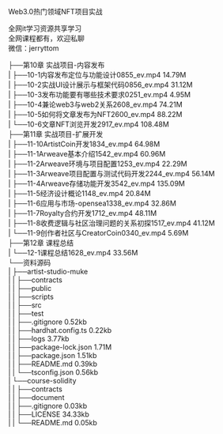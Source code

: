Web3.0热门领域NFT项目实战

全网it学习资源共享学习<br>全网课程都有，欢迎私聊<br>微信：jerryttom<br>

├──第10章 实战项目-内容发布<br> | ├──10-1内容发布定位与功能设计0855_ev.mp4 14.79M<br> | ├──10-2实战UI设计展示与框架代码0856_ev.mp4 31.12M<br> | ├──10-3发布功能要有哪些技术要求0251_ev.mp4 4.95M<br> | ├──10-4兼论web3与web2关系2608_ev.mp4 74.21M<br> | ├──10-5如何将文章发布为NFT2600_ev.mp4 88.22M<br> | └──10-6文章NFT浏览开发2917_ev.mp4 108.48M<br> ├──第11章 实战项目-扩展开发<br> | ├──11-10ArtistCoin开发1834_ev.mp4 64.98M<br> | ├──11-1Arweave基本介绍1542_ev.mp4 60.96M<br> | ├──11-2Arweave环境与项目配置1253_ev.mp4 22.29M<br> | ├──11-3Arweave项目配置与测试代码开发2244_ev.mp4 56.14M<br> | ├──11-4Arweave存储功能开发3542_ev.mp4 135.09M<br> | ├──11-5经济设计概论1148_ev.mp4 20.84M<br> | ├──11-6应用与市场-opensea1338_ev.mp4 32.86M<br> | ├──11-7Royalty合约开发1712_ev.mp4 48.11M<br> | ├──11-8收费逻辑与社区治理问题的关系初探1517_ev.mp4 41.12M<br> | └──11-9创作者社区与CreatorCoin0340_ev.mp4 5.69M<br> ├──第12章 课程总结<br> | └──12-1课程总结1628_ev.mp4 33.56M<br> └──资料源码<br> | ├──artist-studio-muke<br> | | ├──contracts<br> | | ├──public<br> | | ├──scripts<br> | | ├──src<br> | | ├──test<br> | | ├──.gitignore 0.52kb<br> | | ├──hardhat.config.ts 0.22kb<br> | | ├──logs 3.77kb<br> | | ├──package-lock.json 1.71M<br> | | ├──package.json 1.51kb<br> | | ├──README.md 0.39kb<br> | | └──tsconfig.json 0.56kb<br> | └──course-solidity<br> | | ├──contracts<br> | | ├──document<br> | | ├──.gitignore 0.03kb<br> | | ├──LICENSE 34.33kb<br> | | └──README.md 0.05kb